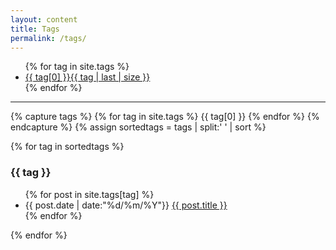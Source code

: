 ```yaml
---
layout: content
title: Tags
permalink: /tags/
---
```

  <ul id="label_box">
  {% for tag in site.tags %}
    <li><a href="{{ site.baseurl }}/tags/#{{ tag[0] }}">{{ tag[0] }}<span>{{ tag | last | size }}</span></a></li>
  {% endfor %}
  </ul>

<hr>
{% capture tags %}
  {% for tag in site.tags %}
    {{ tag[0] }}
  {% endfor %}
{% endcapture %}
{% assign sortedtags = tags | split:' ' | sort %}

{% for tag in sortedtags %}
  <h3 id="{{ tag }}">{{ tag }}</h3>
  <ul>
  {% for post in site.tags[tag] %}
    <li>{{ post.date | date:"%d/%m/%Y"}}  <a href="{{ post.url }}">{{ post.title }}</a></li>
  {% endfor %}
  </ul>
{% endfor %}
